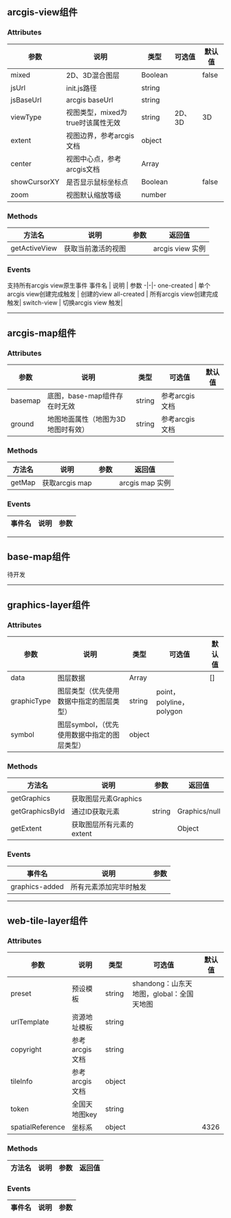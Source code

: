 ## arcgis-view组件

### Attributes
参数 | 说明 | 类型 | 可选值 | 默认值
-|-|-|-|-
mixed | 2D、3D混合图层 | Boolean | | false
jsUrl | init.js路径| string | |
jsBaseUrl | arcgis baseUrl | string | |
viewType | 视图类型，mixed为true时该属性无效 | string | 2D、3D | 3D
extent | 视图边界，参考arcgis文档 | object | |
center | 视图中心点，参考arcgis文档 | Array<Number> | | 
showCursorXY | 是否显示鼠标坐标点 | Boolean | | false
zoom | 视图默认缩放等级 | number | | 

### Methods
方法名 | 说明 | 参数 | 返回值
-|-|-|-
getActiveView | 获取当前激活的视图 | | arcgis view 实例

### Events
支持所有arcgis view原生事件
事件名 | 说明 | 参数
-|-|-
one-created | 单个arcgis view创建完成触发 | 创建的view
all-created | 所有arcgis view创建完成触发| 
switch-view | 切换arcgis view 触发| 


---


## arcgis-map组件

### Attributes
参数 | 说明 | 类型 | 可选值 | 默认值
-|-|-|-|-
basemap | 底图，base-map组件存在时无效 | string | 参考arcgis文档| 
ground | 地图地面属性（地图为3D地图时有效）| string |参考arcgis文档| 
### Methods
方法名 | 说明 | 参数 | 返回值
-|-|-|-
getMap | 获取arcgis map | | arcgis map 实例

### Events
事件名 | 说明 | 参数
-|-|-

---
## base-map组件
待开发

---

## graphics-layer组件

### Attributes
参数 | 说明 | 类型 | 可选值 | 默认值
-|-|-|-|-
data | 图层数据 | Array | | []
graphicType | 图层类型（优先使用数据中指定的图层类型）| string |point，polyline，polygon| 
symbol | 图层symbol，（优先使用数据中指定的图层类型）|object | 
### Methods
方法名 | 说明 | 参数 | 返回值
-|-|-|-
getGraphics | 获取图层元素Graphics | | 
getGraphicsById| 通过ID获取元素 | string | Graphics/null
getExtent | 获取图层所有元素的extent | | Object

### Events
事件名 | 说明 | 参数
-|-|-
graphics-added | 所有元素添加完毕时触发| 

---

## web-tile-layer组件

### Attributes
参数 | 说明 | 类型 | 可选值 | 默认值
-|-|-|-|-
preset | 预设模板 | string | shandong：山东天地图，global：全国天地图| 
urlTemplate | 资源地址模板| string || 
copyright | 参考arcgis文档|string | |
tileInfo | 参考arcgis 文档| object| |
token | 全国天地图key | string | |
spatialReference | 坐标系 | object | | 4326
### Methods
方法名 | 说明 | 参数 | 返回值
-|-|-|-


### Events
事件名 | 说明 | 参数
-|-|-
